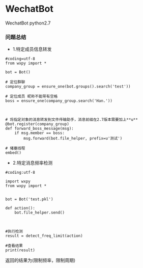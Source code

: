 # WechatBot
WechatBot python2.7

### 问题总结
* 1.特定成员信息转发
```
#coding=utf-8
from wxpy import *

bot = Bot()

# 定位群聊
company_group = ensure_one(bot.groups().search('test'))

# 定位成员 昵称不能带有空格
boss = ensure_one(company_group.search('Han.'))



# 将指定对象的消息转发到文件传输助手，消息前缀在2.7版本需要加上**u**
@bot.register(company_group)
def forward_boss_message(msg):
    if msg.member == boss:
        msg.forward(bot.file_helper, prefix=u'测试')

# 堵塞线程
embed()
```
* 2.特定消息频率检测
```
#coding:utf-8

import wxpy
from wxpy import *


bot = Bot('test.pkl')

def action():
    bot.file_helper.send()



#执行检测
result = detect_freq_limit(action)

#查看结果
print(result)
```
返回的结果为(限制频率，限制周期)
